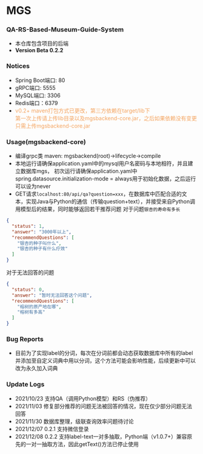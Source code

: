 # MGS

### QA-RS-Based-Museum-Guide-System
- 本仓库包含项目的后端
- **Version Beta 0.2.2**

### Notices
- Spring Boot端口: 80
- gRPC端口: 5555
- MySQL端口: 3306
- Redis端口：6379
- <span style="color: sandybrown"> v0.2+ maven打包方式已更改，第三方依赖在target/lib下<br>第一次上传请上传lib目录以及mgsbackend-core.jar，之后如果依赖没有变更只需上传mgsbackend-core.jar</span>

### Usage(mgsbackend-core)
- 编译grpc类 maven: mgsbackend(root)->lifecycle->compile
- 本地运行请确保application.yaml中的mysql用户名密码与本地相符，并且建立数据库mgs，
  初次运行请确保application.yaml中spring.datasource.initialization-mode = always用于初始化数据，之后运行可以设为never
- GET请求`localhost:80/api/qa?question=xxx`，在数据库中匹配合适的文本，实现Java与Python的通信（传输question+text），并接受来自Python调用模型后的结果，同时能够返回若干推荐问题
对于问题`银杏的寿命有多长`
```json
{
  "status": 1,
  "answer": "3000年以上",
  "recommendQuestions": [
    "银杏的种子叫什么",
    "银杏的种子有什么疗效"
  ]
}
```

对于无法回答的问题
```json
{
  "status": 0,
  "answer": "暂时无法回答这个问题",
  "recommendQuestions": [
    "榕树的原产地在哪",
    "榕树有多高"
  ]
}
```

### Bug Reports
- 目前为了实现label的分词，每次在分词前都会动态获取数据库中所有的label并添加至自定义词典中用以分词，这个方法可能会影响性能，后续更新中可以改为永久加入词典

### Update Logs
- 2021/10/23 支持QA（调用Python模型）和RS（伪推荐）
- 2021/11/03 修复部分推荐的问题无法被回答的情况，现在仅少部分问题无法回答
- 2021/11/30 数据库整理，级联查询效率问题待讨论
- 2021/12/07 0.2.1 支持微信登录
- 2021/12/08 0.2.2 支持label-text一对多抽取，Python端（v1.0.7+）兼容原先的一对一抽取方法，因此getText()方法已停止使用